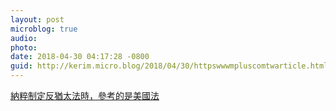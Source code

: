 ```yaml
---
layout: post
microblog: true
audio: 
photo: 
date: 2018-04-30 04:17:28 -0800
guid: http://kerim.micro.blog/2018/04/30/httpswwwmpluscomtwarticle.html
---
```

[納粹制定反猶太法時，參考的是美國法](https://www.mplus.com.tw/article/1600)
